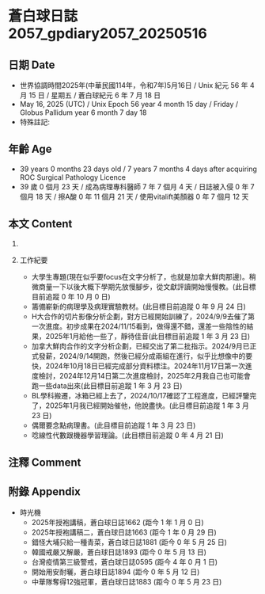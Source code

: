 [_metadata_:encoding]: - "utf-8"
[_metadata_:language]: - "zh-Hant-TW"
[_metadata_:fileformat]: - "markdown"
[_metadata_:MIME_type]: - "text/plain"
[_metadata_:markdown_version]: - "commonmark version 0.30"
[_metadata_:markdown_spec]: - "https://spec.commonmark.org/0.30/"

# 蒼白球日誌2057_gpdiary2057_20250516 #

## 日期 Date ##

* 世界協調時間2025年(中華民國114年，令和7年)5月16日 / Unix 紀元 56 年 4 月 15 日 / 星期五 / 蒼白球紀元 6 年 7 月 18 日
* May 16, 2025 (UTC) / Unix Epoch 56 year 4 month 15 day / Friday / Globus Pallidum year 6 month 7 day 18
* 特殊註記:

## 年齡 Age ##

* 39 years 0 months 23 days old / 7 years 7 months 4 days after acquiring ROC Surgical Pathology Licence
* 39 歲 0 個月 23 天 / 成為病理專科醫師 7 年 7 個月 4 天 / 日誌被入侵 0 年 7 個月 18 天 / 擦A酸 0 年 11 個月 21 天 / 使用vitalift美顏器 0 年 7 個月 12 天

## 本文 Content ##

1. 

2. 工作紀要

    - 大學生專題(現在似乎要focus在文字分析了，也就是加拿大鮮肉那邊)。稍微商量一下以後大概下學期先放慢腳步，從文獻評讀開始慢慢教。(此目標目前追蹤 0 年 10 月 0 日)
    - 籌備嶄新的病理學及病理實驗教材。(此目標目前追蹤 0 年 9 月 24 日)
    - H大合作的切片影像分析企劃，對方已經開始訓練了，2024/9/9去催了第一次進度。初步成果在2024/11/15看到，做得還不錯，還差一些陰性的結果，2025年1月給他一些了，靜待佳音(此目標目前追蹤 1 年 3 月 23 日)
    - 加拿大鮮肉合作的文字分析企劃，已經交出了第二批指示。2024/9月已正式發薪，2024/9/14開跑，然後已經分成兩組在進行，似乎比想像中的要快，2024年10月18日已經完成部分資料標注。2024年11月17日第一次進度檢討，2024年12月14日第二次進度檢討，2025年2月我自己也可能會跑一些data出來(此目標目前追蹤 1 年 3 月 23 日)
    - BL學科搬遷，冰箱已經上去了，2024/10/17確認了工程進度，已經評鑒完了，2025年1月我已經開始催他，他說盡快。(此目標目前追蹤 1 年 3 月 23 日)
    - 偶爾要念點病理書。(此目標目前追蹤 1 年 3 月 23 日)
    - 唸線性代數跟機器學習理論。(此目標目前追蹤 0 年 4 月 21 日)

## 注釋 Comment ##


## 附錄 Appendix ##

* 時光機
    - 2025年授袍講稿，蒼白球日誌1662 (距今 1 年 1 月 0 日)
    - 2025年授袍講稿二，蒼白球日誌1663 (距今 1 年 0 月 29 日)
    - 錯怪大埔只給一種青菜，蒼白球日誌1881 (距今 0 年 5 月 25 日)
    - 韓國戒嚴又解嚴，蒼白球日誌1893 (距今 0 年 5 月 13 日)
    - 台灣疫情第三級警戒，蒼白球日誌0595 (距今 4 年 0 月 1 日)
    - 開始用安耐曬，蒼白球日誌1894 (距今 0 年 5 月 12 日)
    - 中華隊奪得12強冠軍，蒼白球日誌1883 (距今 0 年 5 月 23 日)
